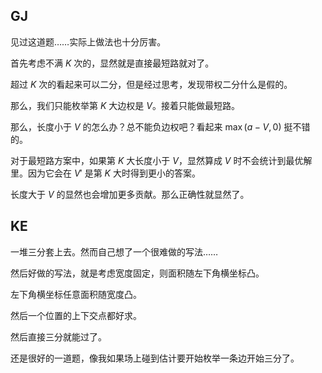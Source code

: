 ## GJ
见过这道题……实际上做法也十分厉害。

首先考虑不满 $K$ 次的，显然就是直接最短路就对了。

超过 $K$ 次的看起来可以二分，但是经过思考，发现带权二分什么是假的。

那么，我们只能枚举第 $K$ 大边权是 $V$。接着只能做最短路。

那么，长度小于 $V$ 的怎么办？总不能负边权吧？看起来 $\max(a - V, 0)$ 挺不错的。

对于最短路方案中，如果第 $K$ 大长度小于 $V$，显然算成 $V$ 时不会统计到最优解里。因为它会在 $V'$ 是第 $K$ 大时得到更小的答案。

长度大于 $V$ 的显然也会增加更多贡献。那么正确性就显然了。

## KE
一堆三分套上去。然而自己想了一个很难做的写法……

然后好做的写法，就是考虑宽度固定，则面积随左下角横坐标凸。

左下角横坐标任意面积随宽度凸。

然后一个位置的上下交点都好求。

然后直接三分就能过了。

还是很好的一道题，像我如果场上碰到估计要开始枚举一条边开始三分了。
